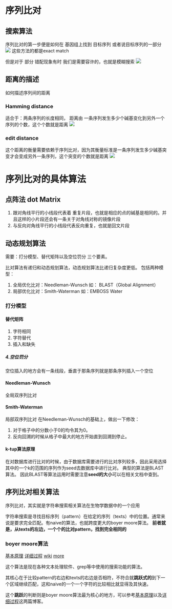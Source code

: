 # 序列比对
## 搜索算法
序列比对的第一步便是如何在 基因组上找到 目标序列 或者说目标序列的一部分
![](https://tf-picture-bed-1259792641.cos.ap-beijing.myqcloud.com/blog/2021-11-05-13_lecture-approximate-matching-hamming-and-edit-distance-0001.png)
这些方法的都是exact match

但是对于 部分 错配现象有时 我们是需要容许的，也就是模糊搜索
![](https://tf-picture-bed-1259792641.cos.ap-beijing.myqcloud.com/blog/2021-11-05-063903.png)


## 距离的描述
如何描述序列间的距离
### Hamming distance
适合于：两条序列的长度相同， 距离由 一条序列发生多少个碱基变化到另外一个序列的个数，这个个数就是距离
![](https://tf-picture-bed-1259792641.cos.ap-beijing.myqcloud.com/blog/2021-11-05-064235.png)

### edit distance
这个距离的衡量需要依赖于序列比对，因为其衡量标准是一条序列发生多少碱基突变才会变成另外一条序列，这个突变的个数就是距离
![](https://tf-picture-bed-1259792641.cos.ap-beijing.myqcloud.com/blog/2021-11-05-064559.png)
# 序列比对的具体算法
## 点阵法 dot Matrix

1. 跟对角线平行的小线段代表着 重复片段，也就是相应的点的碱基是相同的。并且这样的小片段还会有一条关于对角线对称的镜像片段
2. 与反向对角线平行的小线段代表反向重复，也就是回文片段

## 动态规划算法
需要：打分模型、替代矩阵以及空位罚分 三个要素。



比对算法有递归和动态规划算法，动态规划算法比递归复杂度更低。
包括两种模型：
1. 全局优化比对：Needleman-Wunsch 如： BLAST（Global Alignment）
2. 局部优化比对：Smith-Waterman 如：EMBOSS Water

### 打分模型
#### 替代矩阵
1. 字符相同
2. 字符替代
3. 插入和缺失
##### 4.空位罚分
空位插入的地方会有一条线段，垂直于那条序列就是那条序列插入一个空位

#### Needleman-Wunsch
全局双序列比对
#### Smith-Waterman
局部双序列比对
在Needleman-Wunsch的基础上，做出一下修改：
1. 对于格子中的分数小于0的均令其为0。
2. 反向回溯的时候从格子中最大的地方开始直到回溯到停止。
 
#### k-tup算法原理
在对数据库进行比对的时候，由于数据库需要进行的比对序列较多，因此采用选择其中的一个k的范围的序列作为seed去数据库中进行比对。
典型的算法是BLAST算法。
因此BLAST等算法运用时需要注意**seed的大小**可以在相关文档中查到。




## 序列比对相关算法
序列比对，其实就是字符串搜索相关算法在生物学数据中的一个应用

字符串搜索是寻找目标序列（pattern）在给定的序列（texts）中的位置。通常来说是要求完全匹配。有naive的算法，也就跨度更大的boyer moore算法。 **前者就是，从texts的左边，一个个的比对pattern，找到完全相同的**

### boyer moore算法
[基本原理](https://www.ruanyifeng.com/blog/2013/05/boyer-moore_string_search_algorithm.html)
[详细过程](https://writings.sh/post/algorithm-string-searching-boyer-moore)
[wiki](https://en.wikipedia.org/wiki/Boyer–Moore_string-search_algorithm#Implementations)
[more](https://www.cnblogs.com/lanxuezaipiao/p/3452579.html)

这个算法是现在各种文本处理软件、grep等中使用的搜索功能的算法。

其核心在于比较pattern的右边和texts的右边是否相符，不符合就**跳跃式的**到下一个区域继续匹配，这和naive的一个一个字符的比较相比就显得及其快速。

这个**跳跃**的判断则是boyer moore算法最为核心的地方，可以参考[基本原理](https://www.ruanyifeng.com/blog/2013/05/boyer-moore_string_search_algorithm.html)以及[详细过程](https://writings.sh/post/algorithm-string-searching-boyer-moore)这两篇博客。
